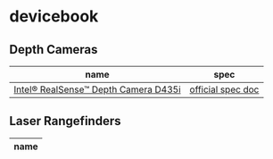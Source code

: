 # devicebook

## Depth Cameras

| name                                                                                       | spec                                                                                                                               | 
| ------------------------------------------------------------------------------------------ | ---------------------------------------------------------------------------------------------------------------------------------- | 
| [Intel® RealSense™ Depth Camera D435i](https://www.intelrealsense.com/depth-camera-d435i/) | [official spec doc](https://www.intelrealsense.com/wp-content/uploads/2020/06/Intel-RealSense-D400-Series-Datasheet-June-2020.pdf) |

## Laser Rangefinders

| name |
| -----|
